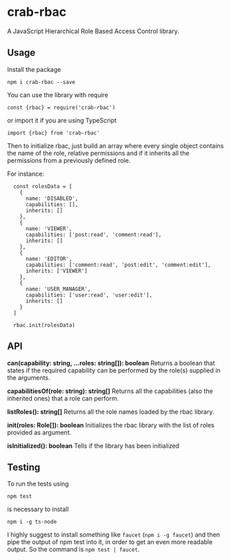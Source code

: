 # crab-rbac
A JavaScript Hierarchical Role Based Access Control library.

## Usage
Install the package

`npm i crab-rbac --save`

You can use the library with require

`const {rbac} = require('crab-rbac')`

or import it if you are using TypeScript

`import {rbac} from 'crab-rbac'`

Then to initialize rbac, just build an array where every single object contains the name of the role, relative permissions and if it inherits all the permissions from a previously defined role.

For instance:

```
  const rolesData = [
    {
      name: 'DISABLED',
      capabilities: [],
      inherits: []
    },
    {
      name: 'VIEWER',
      capabilities: ['post:read', 'comment:read'],
      inherits: []
    },
    {
      name: 'EDITOR',
      capabilities: ['comment:read', 'post:edit', 'comment:edit'],
      inherits: ['VIEWER']
    },
    {
      name: 'USER_MANAGER',
      capabilities: ['user:read', 'user:edit'],
      inherits: []
    }
  ]

  rbac.init(rolesData)
```

## API
**can(capability: string, ...roles: string[]): boolean**
Returns a boolean that states if the required capability can be performed by the role(s) supplied in the arguments.

**capabilitiesOf(role: string): string[]**
Returns all the capabilities (also the inherited ones) that a role can perform.

**listRoles(): string[]**
Returns all the role names loaded by the rbac library.

**init(roles: Role[]): boolean**
Initializes the rbac library with the list of roles provided as argument.

**isInitialized(): boolean**
Tells if the library has been initialized

## Testing
To run the tests using

`npm test`

is necessary to install

`npm i -g ts-node`

I highly suggest to install something like `faucet` (`npm i -g faucet`) and then pipe the output of npm test into it, in order to get an even more readable output. So the command is `npm test | faucet`.
